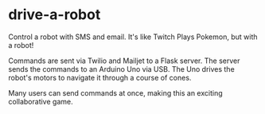 # drive-a-robot
Control a robot with SMS and email. It's like Twitch Plays Pokemon, but with a robot!

Commands are sent via Twilio and Mailjet to a Flask server.
The server sends the commands to an Arduino Uno via USB.
The Uno drives the robot's motors to navigate it through a course of cones.

Many users can send commands at once, making this an exciting collaborative game.

